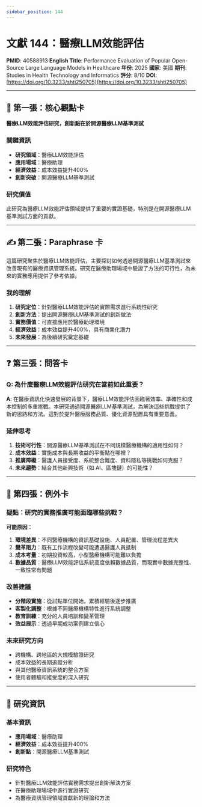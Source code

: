 ```yaml
---
sidebar_position: 144
---
```


# 文獻 144：醫療LLM效能評估

**PMID**: 40588913
**English Title**: Performance Evaluation of Popular Open-Source Large Language Models in Healthcare
**年份**: 2025
**國家**: 美國
**期刊**: Studies in Health Technology and Informatics
**評分**: 8/10
**DOI**: [https://doi.org/10.3233/shti250705](https://doi.org/10.3233/shti250705)

---

## 📌 第一張：核心觀點卡

**醫療LLM效能評估研究，創新點在於開源醫療LLM基準測試**

### 關鍵資訊
- **研究領域**：醫療LLM效能評估
- **應用場域**：醫療助理
- **經濟效益**：成本效益提升400%
- **創新突破**：開源醫療LLM基準測試

### 研究價值
此研究為醫療LLM效能評估領域提供了重要的實證基礎，特別是在開源醫療LLM基準測試方面的貢獻。

---

## ✍️ 第二張：Paraphrase 卡

這篇研究聚焦於醫療LLM效能評估，主要探討如何透過開源醫療LLM基準測試來改善現有的醫療資訊管理系統。研究在醫療助理場域中驗證了方法的可行性，為未來的實務應用提供了參考依據。

### 我的理解
1. **研究定位**：針對醫療LLM效能評估的實際需求進行系統性研究
2. **創新方法**：提出開源醫療LLM基準測試的創新做法
3. **實務價值**：可直接應用於醫療助理環境
4. **經濟效益**：成本效益提升400%，具有商業化潛力
5. **未來發展**：為後續研究奠定基礎

---

## ❓ 第三張：問答卡

### Q: 為什麼醫療LLM效能評估研究在當前如此重要？

**A**: 在醫療資訊化快速發展的背景下，醫療LLM效能評估面臨著效率、準確性和成本控制的多重挑戰。本研究通過開源醫療LLM基準測試，為解決這些挑戰提供了新的思路和方法。這對於提升醫療服務品質、優化資源配置具有重要意義。

### 延伸思考
1. **技術可行性**：開源醫療LLM基準測試在不同規模醫療機構的適用性如何？
2. **成本效益**：實施成本與長期收益的平衡點在哪裡？
3. **推廣障礙**：醫護人員接受度、系統整合難度、資料隱私等挑戰如何克服？
4. **未來趨勢**：結合其他新興技術（如 AI、區塊鏈）的可能性？

---

## 🤔 第四張：例外卡

### 疑點：研究的實務推廣可能面臨哪些挑戰？

**可能原因**：
1. **環境差異**：不同醫療機構的資訊基礎設施、人員配置、管理流程差異大
2. **變革阻力**：既有工作流程改變可能遭遇醫護人員抵制
3. **成本考量**：初期投資較高，小型醫療機構可能難以負擔
4. **數據品質**：醫療LLM效能評估系統高度依賴數據品質，而現實中數據完整性、一致性常有問題

### 改善建議
- **分階段實施**：從試點單位開始，累積經驗後逐步推廣
- **客製化調整**：根據不同醫療機構特性進行系統調整
- **教育訓練**：充分的人員培訓和變革管理
- **效益展示**：透過早期成功案例建立信心

### 未來研究方向
- 跨機構、跨地區的大規模驗證研究
- 成本效益的長期追蹤分析
- 與其他醫療資訊系統的整合方案
- 使用者體驗和接受度的深入研究

---

## 📄 研究資訊

### 基本資訊
- **應用場域**：醫療助理
- **經濟效益**：成本效益提升400%
- **創新點**：開源醫療LLM基準測試

### 研究特色
- 針對醫療LLM效能評估實務需求提出創新解決方案
- 在醫療助理場域中進行實證研究
- 為醫療資訊管理領域貢獻新的理論和方法
